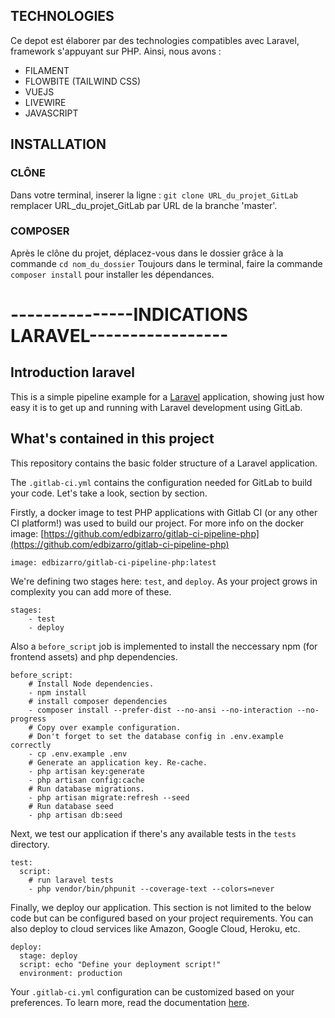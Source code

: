 ## TECHNOLOGIES

Ce depot est élaborer par des technologies compatibles avec Laravel, framework s'appuyant sur PHP. Ainsi, nous avons :

-   FILAMENT
-   FLOWBITE (TAILWIND CSS)
-   VUEJS
-   LIVEWIRE
-   JAVASCRIPT

## INSTALLATION

### CLÔNE

Dans votre terminal, inserer la ligne : `git clone URL_du_projet_GitLab`
remplacer URL_du_projet_GitLab par URL de la branche 'master'.

### COMPOSER

Après le clône du projet, déplacez-vous dans le dossier grâce à la commande `cd nom_du_dossier`
Toujours dans le terminal, faire la commande `composer install` pour installer les dépendances.

# ---------------INDICATIONS LARAVEL-----------------

## Introduction laravel

This is a simple pipeline example for a [Laravel](<(https://laravel.com/docs)>) application, showing just
how easy it is to get up and running with Laravel development using GitLab.

## What's contained in this project

This repository contains the basic folder structure of a Laravel application.

The `.gitlab-ci.yml` contains the configuration needed for GitLab to build your code. Let's take a look, section by section.

Firstly, a docker image to test PHP applications with Gitlab CI (or any other CI platform!) was used to build our project. For more info on the docker image: [https://github.com/edbizarro/gitlab-ci-pipeline-php](https://github.com/edbizarro/gitlab-ci-pipeline-php)

```
image: edbizarro/gitlab-ci-pipeline-php:latest
```

We're defining two stages here: `test`, and `deploy`. As your project grows
in complexity you can add more of these.

```
stages:
    - test
    - deploy
```

Also a `before_script` job is implemented to install the neccessary npm (for frontend assets) and php dependencies.

```
before_script:
    # Install Node dependencies.
    - npm install
    # install composer dependencies
    - composer install --prefer-dist --no-ansi --no-interaction --no-progress
    # Copy over example configuration.
    # Don't forget to set the database config in .env.example correctly
    - cp .env.example .env
    # Generate an application key. Re-cache.
    - php artisan key:generate
    - php artisan config:cache
    # Run database migrations.
    - php artisan migrate:refresh --seed
    # Run database seed
    - php artisan db:seed
```

Next, we test our application if there's any available tests in the `tests` directory.

```
test:
  script:
    # run laravel tests
    - php vendor/bin/phpunit --coverage-text --colors=never
```

Finally, we deploy our application. This section is not limited to the below code but can be configured based on your project requirements. You can also deploy to cloud services like Amazon, Google Cloud, Heroku, etc.

```
deploy:
  stage: deploy
  script: echo "Define your deployment script!"
  environment: production
```

Your `.gitlab-ci.yml` configuration can be customized based on your preferences. To learn more, read the documentation [here](https://docs.gitlab.com/ee/ci/yaml/).
